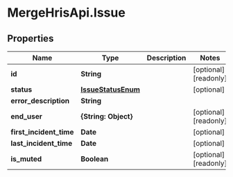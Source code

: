 # MergeHrisApi.Issue

## Properties

Name | Type | Description | Notes
------------ | ------------- | ------------- | -------------
**id** | **String** |  | [optional] [readonly] 
**status** | [**IssueStatusEnum**](IssueStatusEnum.md) |  | [optional] 
**error_description** | **String** |  | 
**end_user** | **{String: Object}** |  | [optional] [readonly] 
**first_incident_time** | **Date** |  | [optional] 
**last_incident_time** | **Date** |  | [optional] 
**is_muted** | **Boolean** |  | [optional] [readonly] 


